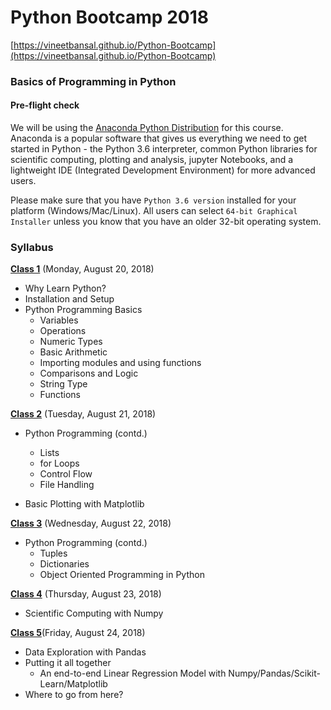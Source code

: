 # Python Bootcamp 2018

[https://vineetbansal.github.io/Python-Bootcamp](https://vineetbansal.github.io/Python-Bootcamp)

### Basics of Programming in Python

#### Pre-flight check

We will be using the [Anaconda Python Distribution](https://www.anaconda.com/download) for this course. Anaconda is a popular software that gives us everything we need to get started in Python - the Python 3.6 interpreter, common Python libraries for scientific computing, plotting and analysis, jupyter Notebooks, and a lightweight IDE (Integrated Development Environment) for more advanced users.

Please make sure that you have `Python 3.6 version` installed for your platform (Windows/Mac/Linux). All users can select `64-bit Graphical Installer` unless you know that you have an older 32-bit operating system.

### Syllabus

[**Class 1**](Class%201) (Monday, August 20, 2018)

- Why Learn Python?
- Installation and Setup
- Python Programming Basics
  -	Variables
  - Operations
  - Numeric Types
  - Basic Arithmetic
  -	Importing modules and using functions
  -	Comparisons and Logic
  - String Type
  -	Functions
  
[**Class 2**](Class%202) (Tuesday, August 21, 2018)

- Python Programming (contd.)
   - Lists
   - for Loops
   - Control Flow
   - File Handling

- Basic Plotting with Matplotlib

[**Class 3**](Class%203) (Wednesday, August 22, 2018)

- Python Programming (contd.)
  - Tuples
  - Dictionaries
  - Object Oriented Programming in Python

[**Class 4**](Class%204) (Thursday, August 23, 2018)

- Scientific Computing with Numpy

[**Class 5**](Class%205)(Friday, August 24, 2018)

- Data Exploration with Pandas
- Putting it all together
  - An end-to-end Linear Regression Model with Numpy/Pandas/Scikit-Learn/Matplotlib
- Where to go from here?
